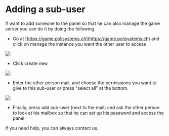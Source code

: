# Adding a sub-user

If want to add someone to the panel so that he can also manage the game server you can do it by doing the following.

-   Go at [https://game.polisystems.ch](https://game.polisystems.ch) and click on manage the instance you want the other user to access

![](https://i.imgur.com/8Nu9RXK.png)

-   Click create new

![](https://i.imgur.com/dcxESrF.png)

-   Enter the other person mail, and choose the permissions you want to give to this sub-user or press "select all" at the bottom.

![](https://i.imgur.com/BMgqzFH.png)

-   Finally, press add sub-user (next to the mail) and ask the other person to look at his mailbox so that he can set up his password and access the panel.

If you need help, you can always contact us.
